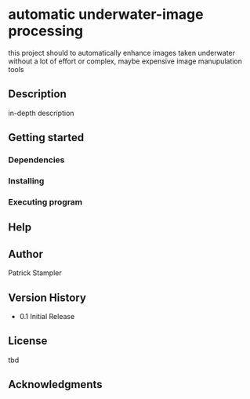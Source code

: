 # automatic underwater-image processing
this project should to automatically enhance images taken underwater without a lot of effort or complex, maybe expensive image manupulation tools

## Description
in-depth description

## Getting started
### Dependencies

### Installing

### Executing program

## Help

## Author
Patrick Stampler

## Version History
- 0.1 Initial Release

## License
tbd

## Acknowledgments

